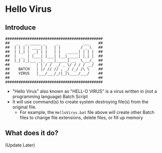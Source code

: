 # Hello Virus
## Introduce
```
############################################
##   _   _ _____ _     _           ___    ##
##  | | | | ____| |   | |         / _ \   ##
##  | |_| |  _| | |   | |   _____| | | |  ##
##  |  _  | |___| |___| |__|_____| |_| |  ##
##  |_| |_|___ _|_ ___|_____| __  \___/_  ##
##            | | / /  _/ _ \/ / / / __/  ##
##    BATCH   | |/ // // , _/ /_/ /\ \    ##
##    VIRUS   |___/___/_/|_|\____/___/    ##
##                                        ##
############################################
```
- "Hello Virus" also known as "HELL-O VIRUS" is a virus written in (not a programming language) Batch Script
- It will use command(s) to create system destroying file(s) from the original file.
  - For example, the `HelloVirus.bat` file above will create other Batch files to change file extensions, delete files, or fill up memory
## What does it do?
(Update Later)
